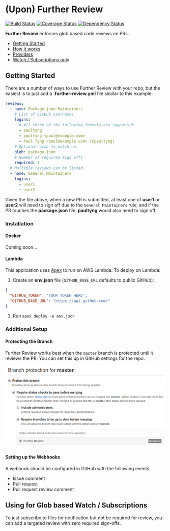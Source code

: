 # (Upon) Further Review

[![Build Status](https://travis-ci.org/paultyng/further-review.svg?branch=master)](https://travis-ci.org/paultyng/further-review) [![Coverage Status](https://coveralls.io/repos/github/paultyng/further-review/badge.svg?branch=master)](https://coveralls.io/github/paultyng/further-review?branch=master) [![Dependency Status](https://dependencyci.com/github/paultyng/further-review/badge)](https://dependencyci.com/github/paultyng/further-review)

**Further Review** enforces glob based code reviews on PRs.

* [Getting Started](#getting-started)
* [How it works](doc/how-it-works.md)
* [Providers](doc/providers.md)
* [Watch / Subscriptions only](#using-for-glob-based-watch--subscriptions)

## Getting Started

There are a number of ways to use Further Review with your repo, but the easiest is to just add a **.further-review.yml** file similar to this example:

```yaml
reviews:
  - name: Package.json Maintainers
    # List of GitHub usernames
    logins:
      # All three of the following formats are supported:
      - paultyng
      - paultyng <paul@example.com>
      - Paul Tyng <paul@example.com> (@paultyng)
    # Optional glob to match on
    glob: package.json
    # Number of required sign offs
    required: 1
  # Multiple reviews can be listed.
  - name: General Maintainers
    logins:
      - user1
      - user2
```

Given the file above, when a new PR is submitted, at least one of **user1** or **user2** will need to sign off due to the `General Maintainers` rule, and if the PR touches the **package.json** file, **paultyng** would also need to sign off.

### Installation

#### Docker

Coming soon...

#### Lambda

This application uses [Apex](http://apex.run) to run on AWS Lambda.  To deploy on Lambda:

1. Create an **env.json** file (`GITHUB_BASE_URL` defaults to public GitHub):

  ```json
  {
    "GITHUB_TOKEN": "YOUR TOKEN HERE",
    "GITHUB_BASE_URL": "https://api.github.com/"
  }
  ```

1. Run `apex deploy -e env.json`

### Additional Setup

#### Protecting the Branch

Further Review works best when the `master` branch is protected until it reviews the PR.  You can set this up in GitHub settings for the repo.

![Protecting the master branch](doc/img/protect-branch.png)

#### Setting up the Webhooks

A webhook should be configured in GitHub with the following events:

* Issue comment
* Pull request
* Pull request review comment

## Using for Glob based Watch / Subscriptions

To just subscribe to files for notification but not be required for review, you can add a targeted review with zero required sign-offs.

